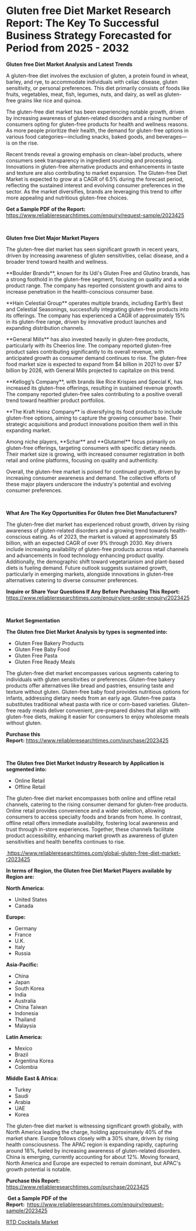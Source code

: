 <p><h1>Gluten free Diet Market Research Report: The Key To Successful Business Strategy Forecasted for Period from 2025 - 2032</h1></p><p><strong>Gluten free Diet Market Analysis and Latest Trends</strong></p>
<p><p>A gluten-free diet involves the exclusion of gluten, a protein found in wheat, barley, and rye, to accommodate individuals with celiac disease, gluten sensitivity, or personal preferences. This diet primarily consists of foods like fruits, vegetables, meat, fish, legumes, nuts, and dairy, as well as gluten-free grains like rice and quinoa.</p><p>The gluten-free diet market has been experiencing notable growth, driven by increasing awareness of gluten-related disorders and a rising number of consumers opting for gluten-free products for health and wellness reasons. As more people prioritize their health, the demand for gluten-free options in various food categories—including snacks, baked goods, and beverages—is on the rise. </p><p>Recent trends reveal a growing emphasis on clean-label products, where consumers seek transparency in ingredient sourcing and processing. Innovations in gluten-free alternative products and enhancements in taste and texture are also contributing to market expansion. The Gluten-free Diet Market is expected to grow at a CAGR of 6.5% during the forecast period, reflecting the sustained interest and evolving consumer preferences in the sector. As the market diversifies, brands are leveraging this trend to offer more appealing and nutritious gluten-free choices.</p></p>
<p><strong>Get a Sample PDF of the Report:&nbsp;</strong> <a href="https://www.reliableresearchtimes.com/enquiry/request-sample/2023425?utm_campaign=2940&utm_medium=2&utm_source=Github&utm_content=ia&utm_term=07042025&utm_id=gluten-free-diet">https://www.reliableresearchtimes.com/enquiry/request-sample/2023425</a></p>
<p>&nbsp;</p>
<p><strong>Gluten free Diet Major Market Players</strong></p>
<p><p>The gluten-free diet market has seen significant growth in recent years, driven by increasing awareness of gluten sensitivities, celiac disease, and a broader trend toward health and wellness.</p><p>**Boulder Brands**, known for its Udi's Gluten Free and Glutino brands, has a strong foothold in the gluten-free segment, focusing on quality and a wide product range. The company has reported consistent growth and aims to increase penetration in the health-conscious consumer base.</p><p>**Hain Celestial Group** operates multiple brands, including Earth’s Best and Celestial Seasonings, successfully integrating gluten-free products into its offerings. The company has experienced a CAGR of approximately 15% in its gluten-free range, driven by innovative product launches and expanding distribution channels.</p><p>**General Mills** has also invested heavily in gluten-free products, particularly with its Cheerios line. The company reported gluten-free product sales contributing significantly to its overall revenue, with anticipated growth as consumer demand continues to rise. The gluten-free food market size is expected to expand from $4 billion in 2021 to over $7 billion by 2026, with General Mills projected to capitalize on this trend.</p><p>**Kellogg’s Company**, with brands like Rice Krispies and Special K, has increased its gluten-free offerings, resulting in sustained revenue growth. The company reported gluten-free sales contributing to a positive overall trend toward healthier product portfolios.</p><p>**The Kraft Heinz Company** is diversifying its food products to include gluten-free options, aiming to capture the growing consumer base. Their strategic acquisitions and product innovations position them well in this expanding market.</p><p>Among niche players, **Schar** and **Glutamel** focus primarily on gluten-free offerings, targeting consumers with specific dietary needs. Their market size is growing, with increased consumer registration in both retail and online platforms, focusing on quality and authenticity.</p><p>Overall, the gluten-free market is poised for continued growth, driven by increasing consumer awareness and demand. The collective efforts of these major players underscore the industry's potential and evolving consumer preferences.</p></p>
<p>&nbsp;</p>
<p><strong>What Are The Key Opportunities For Gluten free Diet Manufacturers?</strong></p>
<p><p>The gluten-free diet market has experienced robust growth, driven by rising awareness of gluten-related disorders and a growing trend towards health-conscious eating. As of 2023, the market is valued at approximately $5 billion, with an expected CAGR of over 9% through 2030. Key drivers include increasing availability of gluten-free products across retail channels and advancements in food technology enhancing product quality. Additionally, the demographic shift toward vegetarianism and plant-based diets is fueling demand. Future outlook suggests sustained growth, particularly in emerging markets, alongside innovations in gluten-free alternatives catering to diverse consumer preferences.</p></p>
<p><strong>Inquire or Share Your Questions If Any Before Purchasing This Report:</strong> <a href="https://www.reliableresearchtimes.com/enquiry/pre-order-enquiry/2023425?utm_campaign=2940&utm_medium=2&utm_source=Github&utm_content=ia&utm_term=07042025&utm_id=gluten-free-diet">https://www.reliableresearchtimes.com/enquiry/pre-order-enquiry/2023425</a></p>
<p>&nbsp;</p>
<p><strong>Market Segmentation</strong></p>
<p><strong>The Gluten free Diet Market Analysis by types is segmented into:</strong></p>
<p><ul><li>Gluten Free Bakery Products</li><li>Gluten Free Baby Food</li><li>Gluten Free Pasta</li><li>Gluten Free Ready Meals</li></ul></p>
<p><p>The gluten-free diet market encompasses various segments catering to individuals with gluten sensitivities or preferences. Gluten-free bakery products offer alternatives like bread and pastries, ensuring taste and texture without gluten. Gluten-free baby food provides nutritious options for infants, addressing dietary needs from an early age. Gluten-free pasta substitutes traditional wheat pasta with rice or corn-based varieties. Gluten-free ready meals deliver convenient, pre-prepared dishes that align with gluten-free diets, making it easier for consumers to enjoy wholesome meals without gluten.</p></p>
<p><strong>Purchase this Report:&nbsp;</strong><a href="https://www.reliableresearchtimes.com/purchase/2023425?utm_campaign=2940&utm_medium=2&utm_source=Github&utm_content=ia&utm_term=07042025&utm_id=gluten-free-diet">https://www.reliableresearchtimes.com/purchase/2023425</a></p>
<p>&nbsp;</p>
<p><strong>The Gluten free Diet Market Industry Research by Application is segmented into:</strong></p>
<p><ul><li>Online Retail</li><li>Offline Retail</li></ul></p>
<p><p>The gluten-free diet market encompasses both online and offline retail channels, catering to the rising consumer demand for gluten-free products. Online retail provides convenience and a wider selection, allowing consumers to access specialty foods and brands from home. In contrast, offline retail offers immediate availability, fostering local awareness and trust through in-store experiences. Together, these channels facilitate product accessibility, enhancing market growth as awareness of gluten sensitivities and health benefits continues to rise.</p></p>
<p><a href="https://www.reliableresearchtimes.com/global-gluten-free-diet-market-r2023425?utm_campaign=2940&utm_medium=2&utm_source=Github&utm_content=ia&utm_term=07042025&utm_id=gluten-free-diet">&nbsp;https://www.reliableresearchtimes.com/global-gluten-free-diet-market-r2023425</a></p>
<p><strong>In terms of Region, the Gluten free Diet Market Players available by Region are:</strong></p>
<p>
    <p> <strong> North America: </strong>
        <ul>
            <li>United States</li>
            <li>Canada</li>
        </ul>
        </p> 
    <p> <strong> Europe: </strong>
        <ul>
            <li>Germany</li>
            <li>France</li>
            <li>U.K.</li>
            <li>Italy</li>
            <li>Russia</li>
        </ul>
        </p> 
    <p> <strong> Asia-Pacific: </strong>
        <ul>
            <li>China</li>
            <li>Japan</li>
            <li>South Korea</li>
            <li>India</li>
            <li>Australia</li>
            <li>China Taiwan</li>
            <li>Indonesia</li>
            <li>Thailand</li>
            <li>Malaysia</li>
        </ul>
        </p> 
    <p> <strong> Latin America: </strong>
        <ul>
            <li>Mexico</li>
            <li>Brazil</li>
            <li>Argentina Korea</li>
            <li>Colombia</li>
        </ul>
        </p> 
    <p> <strong> Middle East & Africa: </strong>
        <ul>
            <li>Turkey</li>
            <li>Saudi</li>
            <li>Arabia</li>
            <li>UAE</li>
            <li>Korea</li>
        </ul>
    </p>
    </p>
<p><p>The gluten-free diet market is witnessing significant growth globally, with North America leading the charge, holding approximately 40% of the market share. Europe follows closely with a 30% share, driven by rising health consciousness. The APAC region is expanding rapidly, capturing around 18%, fueled by increasing awareness of gluten-related disorders. China is emerging, currently accounting for about 12%. Moving forward, North America and Europe are expected to remain dominant, but APAC's growth potential is notable.</p></p>
<p><strong>Purchase this Report: </strong><a href="https://www.reliableresearchtimes.com/purchase/2023425?utm_campaign=2940&utm_medium=2&utm_source=Github&utm_content=ia&utm_term=07042025&utm_id=gluten-free-diet">https://www.reliableresearchtimes.com/purchase/2023425</a></p>
<p>&nbsp;<strong>Get a Sample PDF of the Report:&nbsp;&nbsp;</strong><a href="https://www.reliableresearchtimes.com/enquiry/request-sample/2023425?utm_campaign=2940&utm_medium=2&utm_source=Github&utm_content=ia&utm_term=07042025&utm_id=gluten-free-diet">https://www.reliableresearchtimes.com/enquiry/request-sample/2023425</a></p>
<p><strong></strong></p>
<p><p><a href="https://github.com/hammelximalschid/Market-Research-Report-List-1/blob/main/rtd-cocktails-market.md?utm_campaign=2940&utm_medium=2&utm_source=Github&utm_content=ia&utm_term=07042025&utm_id=gluten-free-diet">RTD Cocktails Market</a></p></p>